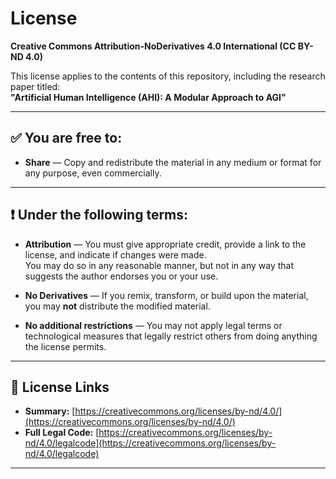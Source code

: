 # License

**Creative Commons Attribution-NoDerivatives 4.0 International (CC BY-ND 4.0)**

This license applies to the contents of this repository, including the research paper titled:  
**"Artificial Human Intelligence (AHI): A Modular Approach to AGI"**

---

## ✅ You are free to:

- **Share** — Copy and redistribute the material in any medium or format for any purpose, even commercially.

---

## ❗ Under the following terms:

- **Attribution** — You must give appropriate credit, provide a link to the license, and indicate if changes were made.  
  You may do so in any reasonable manner, but not in any way that suggests the author endorses you or your use.

- **No Derivatives** — If you remix, transform, or build upon the material, you may **not** distribute the modified material.

- **No additional restrictions** — You may not apply legal terms or technological measures that legally restrict others from doing anything the license permits.

---

## 🔗 License Links

- **Summary:** [https://creativecommons.org/licenses/by-nd/4.0/](https://creativecommons.org/licenses/by-nd/4.0/)
- **Full Legal Code:** [https://creativecommons.org/licenses/by-nd/4.0/legalcode](https://creativecommons.org/licenses/by-nd/4.0/legalcode)

---
